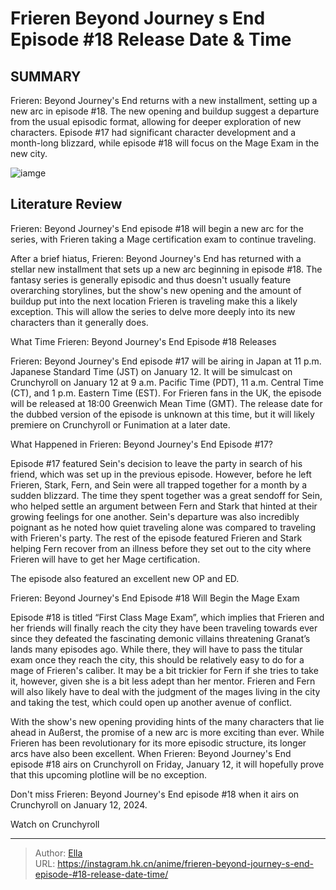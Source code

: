 # Frieren Beyond Journey s End Episode #18 Release Date &amp; Time


## SUMMARY 



  Frieren: Beyond Journey&#39;s End returns with a new installment, setting up a new arc in episode #18.   The new opening and buildup suggest a departure from the usual episodic format, allowing for deeper exploration of new characters.   Episode #17 had significant character development and a month-long blizzard, while episode #18 will focus on the Mage Exam in the new city.  

![iamge](https://static1.srcdn.com/wordpress/wp-content/uploads/2024/01/frieren-looks-into-the-wind-in-frieren-s-op.jpg)

## Literature Review

Frieren: Beyond Journey&#39;s End episode #18 will begin a new arc for the series, with Frieren taking a Mage certification exam to continue traveling.




After a brief hiatus, Frieren: Beyond Journey&#39;s End has returned with a stellar new installment that sets up a new arc beginning in episode #18. The fantasy series is generally episodic and thus doesn&#39;t usually feature overarching storylines, but the show&#39;s new opening and the amount of buildup put into the next location Frieren is traveling make this a likely exception. This will allow the series to delve more deeply into its new characters than it generally does.





 What Time Frieren: Beyond Journey&#39;s End Episode #18 Releases 
          

Frieren: Beyond Journey&#39;s End episode #17 will be airing in Japan at 11 p.m. Japanese Standard Time (JST) on January 12. It will be simulcast on Crunchyroll on January 12 at 9 a.m. Pacific Time (PDT), 11 a.m. Central Time (CT), and 1 p.m. Eastern Time (EST). For Frieren fans in the UK, the episode will be released at 18:00 Greenwich Mean Time (GMT). The release date for the dubbed version of the episode is unknown at this time, but it will likely premiere on Crunchyroll or Funimation at a later date.



 What Happened in Frieren: Beyond Journey&#39;s End Episode #17? 
          

Episode #17 featured Sein&#39;s decision to leave the party in search of his friend, which was set up in the previous episode. However, before he left Frieren, Stark, Fern, and Sein were all trapped together for a month by a sudden blizzard. The time they spent together was a great sendoff for Sein, who helped settle an argument between Fern and Stark that hinted at their growing feelings for one another. Sein&#39;s departure was also incredibly poignant as he noted how quiet traveling alone was compared to traveling with Frieren&#39;s party. The rest of the episode featured Frieren and Stark helping Fern recover from an illness before they set out to the city where Frieren will have to get her Mage certification.






The episode also featured an excellent new OP and ED.






 Frieren: Beyond Journey&#39;s End Episode #18 Will Begin the Mage Exam 
          

Episode #18 is titled “First Class Mage Exam”, which implies that Frieren and her friends will finally reach the city they have been traveling towards ever since they defeated the fascinating demonic villains threatening Granat’s lands many episodes ago. While there, they will have to pass the titular exam once they reach the city, this should be relatively easy to do for a mage of Frieren&#39;s caliber. It may be a bit trickier for Fern if she tries to take it, however, given she is a bit less adept than her mentor. Frieren and Fern will also likely have to deal with the judgment of the mages living in the city and taking the test, which could open up another avenue of conflict.




With the show&#39;s new opening providing hints of the many characters that lie ahead in Außerst, the promise of a new arc is more exciting than ever. While Frieren has been revolutionary for its more episodic structure, its longer arcs have also been excellent. When Frieren: Beyond Journey&#39;s End episode #18 airs on Crunchyroll on Friday, January 12, it will hopefully prove that this upcoming plotline will be no exception.

Don&#39;t miss Frieren: Beyond Journey&#39;s End episode #18 when it airs on Crunchyroll on January 12, 2024.

Watch on Crunchyroll



---

> Author: [Ella](https://instagram.hk.cn/)  
> URL: https://instagram.hk.cn/anime/frieren-beyond-journey-s-end-episode-#18-release-date-time/  

